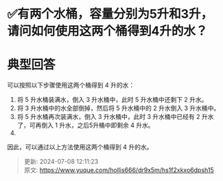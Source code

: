 # ✅有两个水桶，容量分别为5升和3升，请问如何使用这两个桶得到4升的水？



# 典型回答


可以按照以下步骤使用这两个桶得到 4 升的水：

1. 将 5 升水桶装满水，倒入 3 升水桶中，此时 5 升水桶中还剩下 2 升水。
2. 将 3 升水桶中的水全部倒掉，然后将 5 升水桶中的 2 升水倒入 3 升水桶中。
3. 将 5 升水桶再次装满水，倒入 3 升水桶中，此时 3 升水桶中已经有 2 升水了，可再倒入 1 升水，之后5升桶中即剩余 4 升水。
4. 

因此，可以通过以上方法使用这两个桶得到 4 升的水。



> 更新: 2024-07-08 12:11:23  
> 原文: <https://www.yuque.com/hollis666/dr9x5m/hs1f2xkxo6dpsh15>